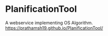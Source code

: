 # PlanificationTool
A webservice implementing OS Algorithm.
 https://prathamsh19.github.io/PlanificationTool/
